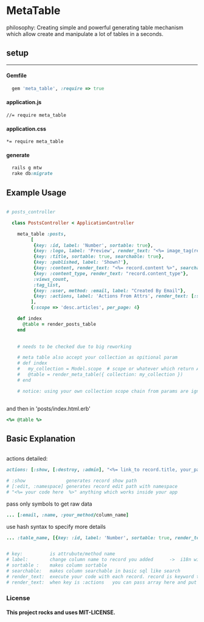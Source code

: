 MetaTable
=========

philosophy: Creating simple and powerful generating table mechanism which allow create and manipulate a lot of tables in a seconds.


## setup
-----

#### Gemfile
```ruby 
  gem 'meta_table', :require => true
```

#### application.js
```//= require meta_table```
#### application.css
```*= require meta_table```

#### generate 
```ruby 
  rails g mtw
  rake db:migrate
```  

Example Usage
-------------

```ruby

# posts_controller

  class PostsController < ApplicationController

    meta_table :posts,
         [
          {key: :id, label: 'Number', sortable: true},
          {key: :logo, label: 'Preview', render_text: "<%= image_tag(record.logo, style:'height: 100px;width:100px;') %>"}, 
          {key: :title, sortable: true, searchable: true}, 
          {key: :published, label: 'Shown?'}, 
          {key: :content, render_text: "<%= record.content %>", searchable: true}, 
          {key: :content_type, render_text: "record.content_type"}, 
          :views_count, 
          :tag_list, 
          {key: :user, method: :email, label: "Created By Email"},
          {key: :actions, label: 'Actions From Attrs', render_text: [:show, [:edit, :admin],[:destroy, :admin], "<%= link_to 'Edit', edit_admin_post_path(record), class: 'button small' %>"]}
         ],
         {:scope => 'desc.articles', per_page: 4}

    def index
      @table = render_posts_table
    end

    
    # needs to be checked due to big reworking

    # meta table also accept your collection as opitional param
    # def index
    #   my_collection = Model.scope  # scope or whatever which return AR relation object
    #   @table = render_meta_table({ collection: my_collection })
    # end

    # notice: using your own collection scope chain from params are ignored
  
```

and then in 'posts/index.html.erb'

```ruby
<%= @table %>
```

## Basic Explanation

```ruby

```

actions detailed:

```ruby
actions: [:show, [:destroy, :admin], "<%= link_to record.title, your_path(record) %>"]

# :show               generates record show path
# [:edit, :namespace] generates record edit path with namespace
# "<%= your code here  %>" anything which works inside your app
```

pass only symbols to get raw data

```ruby
... [:email, :name, :your_method/column_name] 

```

use hash syntax to specify more details


```ruby
... :table_name, [{key: :id, label: 'Number', sortable: true, render_text: 'value.html_safe'}, {...}]


# key:          is attrubute/method name
# label:        change column name to record you added      ->  i18n will be soon
# sortable :    makes column sortable
# searchable:   makes column searchable in basic sql like search
# render_text:  execute your code with each record. record is keyword that means record in database    -> no rescue here yet
# render_text:  when key is :actions   you can pass array here and put list of actions, anyway you still can put all actions in erb string
```



### License

#### This project rocks and uses MIT-LICENSE.
